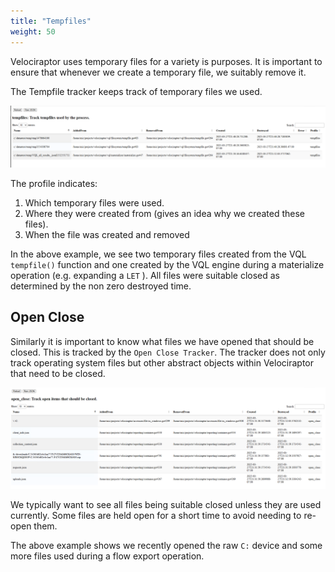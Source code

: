 ```yaml
---
title: "Tempfiles"
weight: 50
---
```


Velociraptor uses temporary files for a variety is purposes. It is
important to ensure that whenever we create a temporary file, we
suitably remove it.

The Tempfile tracker keeps track of temporary files we used.

![Temporary file profile](tempfiles.png)

The profile indicates:

1. Which temporary files were used.
2. Where they were created from (gives an idea why we created these files).
3. When the file was created and removed

In the above example, we see two temporary files created from the VQL
`tempfile()` function and one created by the VQL engine during a
materialize operation (e.g. expanding a `LET` ). All files were
suitable closed as determined by the non zero destroyed time.


## Open Close

Similarly it is important to know what files we have opened that
should be closed. This is tracked by the `Open Close Tracker`. The
tracker does not only track operating system files but other abstract
objects within Velociraptor that need to be closed.

![Open Closed profile](openclosed.png)

We typically want to see all files being suitable closed unless they
are used currently. Some files are held open for a short time to avoid
needing to re-open them.

The above example shows we recently opened the raw `C:` device and
some more files used during a flow export operation.
